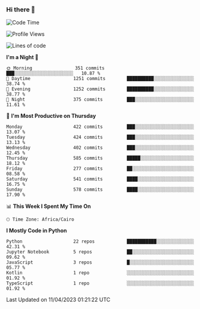 ### Hi there 👋

<!--
**AMR-KELEG/AMR-KELEG** is a ✨ _special_ ✨ repository because its `README.md` (this file) appears on your GitHub profile.

Here are some ideas to get you started:

- 🔭 I’m currently working on ...
- 🌱 I’m currently learning ...
- 👯 I’m looking to collaborate on ...
- 🤔 I’m looking for help with ...
- 💬 Ask me about ...
- 📫 How to reach me: ...
- 😄 Pronouns: ...
- ⚡ Fun fact: ...
-->

<!--START_SECTION:waka-->
![Code Time](http://img.shields.io/badge/Code%20Time-0%20secs-blue)

![Profile Views](http://img.shields.io/badge/Profile%20Views-0-blue)

![Lines of code](https://img.shields.io/badge/From%20Hello%20World%20I%27ve%20Written-20.6%20million%20lines%20of%20code-blue)

**I'm a Night 🦉** 

```text
🌞 Morning                351 commits         ███░░░░░░░░░░░░░░░░░░░░░░   10.87 % 
🌆 Daytime                1251 commits        ██████████░░░░░░░░░░░░░░░   38.74 % 
🌃 Evening                1252 commits        ██████████░░░░░░░░░░░░░░░   38.77 % 
🌙 Night                  375 commits         ███░░░░░░░░░░░░░░░░░░░░░░   11.61 % 
```
📅 **I'm Most Productive on Thursday** 

```text
Monday                   422 commits         ███░░░░░░░░░░░░░░░░░░░░░░   13.07 % 
Tuesday                  424 commits         ███░░░░░░░░░░░░░░░░░░░░░░   13.13 % 
Wednesday                402 commits         ███░░░░░░░░░░░░░░░░░░░░░░   12.45 % 
Thursday                 585 commits         █████░░░░░░░░░░░░░░░░░░░░   18.12 % 
Friday                   277 commits         ██░░░░░░░░░░░░░░░░░░░░░░░   08.58 % 
Saturday                 541 commits         ████░░░░░░░░░░░░░░░░░░░░░   16.75 % 
Sunday                   578 commits         ████░░░░░░░░░░░░░░░░░░░░░   17.90 % 
```


📊 **This Week I Spent My Time On** 

```text
🕑︎ Time Zone: Africa/Cairo
```

**I Mostly Code in Python** 

```text
Python                   22 repos            ███████████░░░░░░░░░░░░░░   42.31 % 
Jupyter Notebook         5 repos             ██░░░░░░░░░░░░░░░░░░░░░░░   09.62 % 
JavaScript               3 repos             █░░░░░░░░░░░░░░░░░░░░░░░░   05.77 % 
Kotlin                   1 repo              ░░░░░░░░░░░░░░░░░░░░░░░░░   01.92 % 
TypeScript               1 repo              ░░░░░░░░░░░░░░░░░░░░░░░░░   01.92 % 
```




 Last Updated on 11/04/2023 01:21:22 UTC
<!--END_SECTION:waka-->
